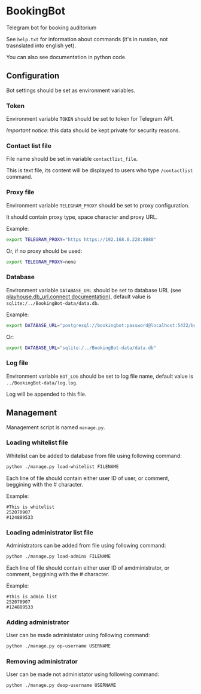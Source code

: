 # BookingBot

Telegram bot for booking auditorium

See `help.txt` for information about commands (it's in russian, not trasnslated into english yet).

You can also see documentation in python code.

## Configuration

Bot settings should be set as environment variables.

### Token

Environment variable `TOKEN` should be set to token for Telegram API.

*Important notice*: this data should be kept private for security reasons.

### Contact list file

File name should be set in variable `contactlist_file`.

This is text file, its content will be displayed to users who type `/contactlist` command.

### Proxy file

Environment variable `TELEGRAM_PROXY` should be set to proxy configuration.

It should contain proxy type, space character and proxy URL.

Example:

```sh
export TELEGRAM_PROXY="https https://192.168.0.228:8080"
```

Or, if no proxy should be used:

```sh
export TELEGRAM_PROXY=none
```

### Database

Environment variable `DATABASE_URL` should be set to database URL (see [playhouse.db_url.connect documentation](http://docs.peewee-orm.com/en/latest/peewee/playhouse.html#connect)), default value is `sqlite:/../BookingBot-data/data.db`.

Example:

```sh
export DATABASE_URL="postgresql://bookingbot:password@localhost:5432/bookingbot"
```

Or:

```sh
export DATABASE_URL="sqlite:/../BookingBot-data/data.db"
```

### Log file

Environment variable `BOT_LOG` should be set to log file name, default value is `../BookingBot-data/log.log`.

Log will be appended to this file.

## Management

Management script is named `manage.py`.

### Loading whitelist file

Whitelist can be added to database from file using following command:

```sh
python ./manage.py load-whitelist FILENAME
```

Each line of file should contain either user ID of user, or comment, beggining with the # character.

Example:

```text
#This is whitelist
252070907
#124889533
```

### Loading administrator list file

Administrators can be added from file using following command:

```sh
python ./manage.py load-admins FILENAME
```

Each line of file should contain either user ID of amdministrator, or comment, beggining with the # character.

Example:

```text
#This is admin list
252070907
#124889533
```

### Adding administrator

User can be made administator using following command:

```sh
python ./manage.py op-username USERNAME
```

### Removing administrator

User can be made not administator using following command:

```sh
python ./manage.py deop-username USERNAME
```
